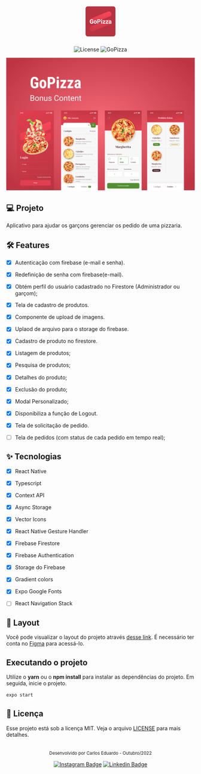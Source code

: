 <h1 align="center">
  <img alt="GoPizza" height="80" title="Plant Manager" src=".github/Logo.png" />
</h1>

<p align="center">
  <img alt="License" src="https://img.shields.io/static/v1?label=license&message=MIT&color=E03F50&labelColor=B83341">

 <img src="https://img.shields.io/static/v1?label=GoPizza&message=06&color=E03F50&labelColor=B83341" alt="GoPizza" />
</p>


![cover](.github/Cover.png?style=flat)


## 💻 Projeto
Aplicativo para ajudar os garçons gerenciar os pedido de uma pizzaria.


## :hammer_and_wrench: Features 

-   [x] Autenticação com firebase (e-mail e senha).
-   [x] Redefinição de senha com firebase(e-mail).
-   [x] Obtém perfil do usuário cadastrado no Firestore (Administrador ou garçom);
-   [x] Tela de cadastro de produtos.
-   [x] Componente de upload de imagens.
-   [x] Uplaod de arquivo para o storage do firebase.
-   [x] Cadastro de produto no firestore.
-   [x] Listagem de produtos;
-   [x] Pesquisa de produtos;
-   [x] Detalhes do produto;
-   [x] Exclusão do produto;
-   [x] Modal Personalizado;
-   [x] Disponibiliza a função de Logout.
-   [x] Tela de solicitação de pedido.
-   [ ] Tela de pedidos (com status de cada pedido em tempo real);


## ✨ Tecnologias

-   [x] React Native
-   [x] Typescript
-   [x] Context API
-   [x] Async Storage
-   [x] Vector Icons
-   [x] React Native Gesture Handler
-   [x] Firebase Firestore
-   [x] Firebase Authentication
-   [x] Storage do Firebase 
-   [x] Gradient colors
-   [x] Expo Google Fonts
-   [ ] React Navigation Stack


## 🔖 Layout

Você pode visualizar o layout do projeto através [desse link](https://www.figma.com/file/9A07eqwDHpRwJgMF3p9lkO/GoPizza-Ignite?node-id=0%3A1). É necessário ter conta no [Figma](http://figma.com/) para acessá-lo.


## Executando o projeto

Utilize o **yarn** ou o **npm install** para instalar as dependências do projeto.
Em seguida, inicie o projeto.

```cl
expo start
```

## 📄 Licença

Esse projeto está sob a licença MIT. Veja o arquivo [LICENSE](LICENSE.md) para mais detalhes.

<br />

<div align="center">
  <small>Desenvolvido por Carlos Eduardo - Outubro/2022</small>

  [![Instagram Badge](https://img.shields.io/badge/-cadus.d.ts-6633cc?style=flat-square&labelColor=6633cc&logo=instagram&logoColor=white&link=https://www.instagram.com/rodrigo.goncalves.s/)](https://www.instagram.com/cadu.d.ts/) 
  [![Linkedin Badge](https://img.shields.io/badge/-Carlos%20Eduardo-6633cc?style=flat-square&logo=Linkedin&logoColor=white&link=https://www.linkedin.com/in/carlos-eduardo19/)](https://www.linkedin.com/in/carlos-eduardo19/) 
</div>